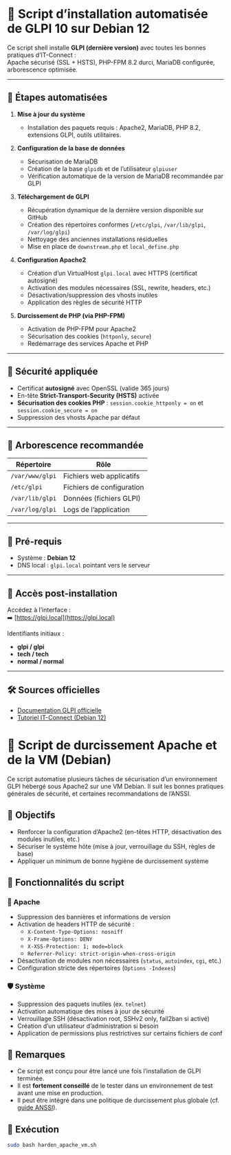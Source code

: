 # 🚀 Script d’installation automatisée de GLPI 10 sur Debian 12

Ce script shell installe **GLPI (dernière version)** avec toutes les bonnes pratiques d’IT-Connect :  
Apache sécurisé (SSL + HSTS), PHP-FPM 8.2 durci, MariaDB configurée, arborescence optimisée.

---

## 🧩 Étapes automatisées

1. **Mise à jour du système**  
   + Installation des paquets requis : Apache2, MariaDB, PHP 8.2, extensions GLPI, outils utilitaires.

2. **Configuration de la base de données**  
   + Sécurisation de MariaDB  
   + Création de la base `glpidb` et de l’utilisateur `glpiuser`  
   + Vérification automatique de la version de MariaDB recommandée par GLPI

3. **Téléchargement de GLPI**  
   + Récupération dynamique de la dernière version disponible sur GitHub  
   + Création des répertoires conformes (`/etc/glpi`, `/var/lib/glpi`, `/var/log/glpi`)  
   + Nettoyage des anciennes installations résiduelles  
   + Mise en place de `downstream.php` et `local_define.php`  

4. **Configuration Apache2**  
   + Création d’un VirtualHost `glpi.local` avec HTTPS (certificat autosigné)  
   + Activation des modules nécessaires (SSL, rewrite, headers, etc.)  
   + Désactivation/suppression des vhosts inutiles  
   + Application des règles de sécurité HTTP

5. **Durcissement de PHP (via PHP-FPM)**  
   + Activation de PHP-FPM pour Apache2  
   + Sécurisation des cookies (`httponly`, `secure`)  
   + Redémarrage des services Apache et PHP

---

## 🔐 Sécurité appliquée

- Certificat **autosigné** avec OpenSSL (valide 365 jours)
- En-tête **Strict-Transport-Security (HSTS)** activée
- **Sécurisation des cookies PHP** : `session.cookie_httponly = on` et `session.cookie_secure = on`
- Suppression des vhosts Apache par défaut

---

## 📁 Arborescence recommandée

| Répertoire              | Rôle                       |
|-------------------------|----------------------------|
| `/var/www/glpi`         | Fichiers web applicatifs   |
| `/etc/glpi`             | Fichiers de configuration  |
| `/var/lib/glpi`         | Données (fichiers GLPI)    |
| `/var/log/glpi`         | Logs de l’application      |

---

## 📎 Pré-requis

- Système : **Debian 12**
- DNS local : `glpi.local` pointant vers le serveur

---

## 🧪 Accès post-installation

Accédez à l’interface :  
➡️ [https://glpi.local](https://glpi.local)  

Identifiants initiaux :  
- **glpi / glpi**  
- **tech / tech**  
- **normal / normal**

---

## 🛠️ Sources officielles

- [Documentation GLPI officielle](https://glpi-install.readthedocs.io/fr/develop/)
- [Tutoriel IT-Connect (Debian 12)](https://www.it-connect.fr/installation-pas-a-pas-de-glpi-10-sur-debian-12/)

# 🔐 Script de durcissement Apache et de la VM (Debian)

Ce script automatise plusieurs tâches de sécurisation d’un environnement GLPI hébergé sous Apache2 sur une VM Debian. Il suit les bonnes pratiques générales de sécurité, et certaines recommandations de l’ANSSI.

## 🎯 Objectifs

- Renforcer la configuration d’Apache2 (en-têtes HTTP, désactivation des modules inutiles, etc.)
- Sécuriser le système hôte (mise à jour, verrouillage du SSH, règles de base)
- Appliquer un minimum de bonne hygiène de durcissement système

## 🧩 Fonctionnalités du script

### 🔐 Apache

- Suppression des bannières et informations de version
- Activation de headers HTTP de sécurité :
  - `X-Content-Type-Options: nosniff`
  - `X-Frame-Options: DENY`
  - `X-XSS-Protection: 1; mode=block`
  - `Referrer-Policy: strict-origin-when-cross-origin`
- Désactivation de modules non nécessaires (`status`, `autoindex`, `cgi`, etc.)
- Configuration stricte des répertoires (`Options -Indexes`)

### 🛡️ Système

- Suppression des paquets inutiles (ex. `telnet`)
- Activation automatique des mises à jour de sécurité
- Verrouillage SSH (désactivation root, SSHv2 only, fail2ban si activé)
- Création d’un utilisateur d’administration si besoin
- Application de permissions plus restrictives sur certains fichiers de conf

## 📝 Remarques

- Ce script est conçu pour être lancé une fois l’installation de GLPI terminée.
- Il est **fortement conseillé** de le tester dans un environnement de test avant une mise en production.
- Il peut être intégré dans une politique de durcissement plus globale (cf. [guide ANSSI](https://www.ssi.gouv.fr/guide/)).

## 🚀 Exécution

```bash
sudo bash harden_apache_vm.sh

